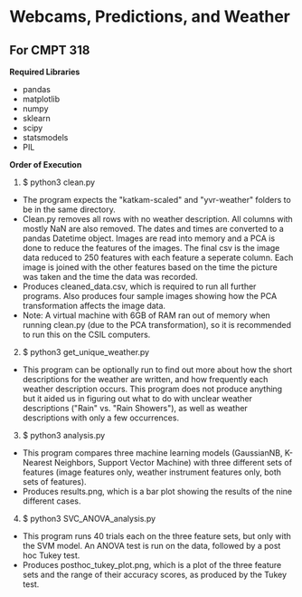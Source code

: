 Webcams, Predictions, and Weather 
==============

For CMPT 318
--------------
**Required Libraries** 
 - pandas
 - matplotlib
 - numpy
 - sklearn
 - scipy
 - statsmodels
 - PIL

**Order of Execution**
1. $ python3 clean.py
  * The program expects the "katkam-scaled" and "yvr-weather" folders to be in the same directory. 
  * Clean.py removes all rows with no weather description. All columns with mostly NaN are also removed. The dates and times are converted to a pandas Datetime object. Images are read into memory and a PCA is done to reduce the features of the images. The final csv is the image data reduced to 250 features with each feature a seperate column. Each image is joined with the other features based on the time the picture was taken and the time the data was recorded.
  * Produces cleaned_data.csv, which is required to run all further programs. Also produces four sample images showing how the PCA transformation affects the image data. 
  * Note: A virtual machine with 6GB of RAM ran out of memory when running clean.py (due to the PCA transformation), so it is recommended to run this on the CSIL computers. 

2. $ python3 get_unique_weather.py
  * This program can be optionally run to find out more about how the short descriptions for the weather are written, and how frequently each weather description occurs. This program does not produce anything but it aided us in figuring out what to do with unclear weather descriptions ("Rain" vs. "Rain Showers"), as well as weather descriptions with only a few occurrences. 

3. $ python3 analysis.py
  * This program compares three machine learning models (GaussianNB, K-Nearest Neighbors, Support Vector Machine) with three different sets of features (image features only, weather instrument features only, both sets of features). 
  * Produces results.png, which is a bar plot showing the results of the nine different cases. 

4. $ python3 SVC_ANOVA_analysis.py
  * This program runs 40 trials each on the three feature sets, but only with the SVM model. An ANOVA test is run on the data, followed by a post hoc Tukey test. 
  * Produces posthoc_tukey_plot.png, which is a plot of the three feature sets and the range of their accuracy scores, as produced by the Tukey test. 
